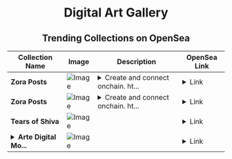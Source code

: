 <div align="center">

# Digital Art Gallery

## Trending Collections on OpenSea

| Collection Name                       | Image                                                                                     | Description                       | OpenSea Link                                                                                          |
|---------------------------------------|-------------------------------------------------------------------------------------------|-----------------------------------|--------------------------------------------------------------------------------------------------------|
| **Zora Posts** | ![Image](https://i.seadn.io/s/raw/files/21d20a48c6cff91a7c81f97cc3df33ef.jpg?w=500&auto=format?w=200&auto=format) | <details><summary>Create and connect onchain. ht...</summary>Create and connect onchain. https://zora.co</details> | <details><summary>Link</summary>[Zora Posts](https://opensea.io/collection/zora-posts-13174)</details> |
| **Zora Posts** | ![Image](https://i.seadn.io/s/raw/files/d2bcde1ca41bdd49ec0fadd238edc57b.png?w=500&auto=format?w=200&auto=format) | <details><summary>Create and connect onchain. ht...</summary>Create and connect onchain. https://zora.co</details> | <details><summary>Link</summary>[Zora Posts](https://opensea.io/collection/zora-posts-13173)</details> |
| **Tears of Shiva** | ![Image](https://i.seadn.io/s/raw/files/ba17b6f63f42dda7ac57912cac19e1d3.png?w=500&auto=format?w=200&auto=format) |  | <details><summary>Link</summary>[Tears of Shiva](https://opensea.io/collection/tears-of-shiva)</details> |
| **<details><summary>Arte Digital Mo...</summary>Arte Digital Monalisa Brasileira</details>** | ![Image](https://i.seadn.io/s/raw/files/b55b397914dcec8948515e835c6ae9e3.png?w=500&auto=format?w=200&auto=format) |  | <details><summary>Link</summary>[Arte Digital Monalisa Brasileira](https://opensea.io/collection/arte-digital-monalisa-brasileira)</details> |

</div>